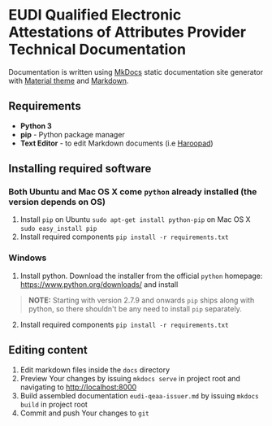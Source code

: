 # EUDI Qualified Electronic Attestations of Attributes Provider Technical Documentation

Documentation is written using [MkDocs](http://www.mkdocs.org/) static documentation site generator
with [Material theme](https://squidfunk.github.io/mkdocs-material/)
and [Markdown](https://daringfireball.net/projects/markdown/).

## Requirements

* **Python 3**
* **pip** - Python package manager
* **Text Editor** - to edit Markdown documents (i.e [Haroopad](http://pad.haroopress.com/#))

## Installing required software

### Both Ubuntu and Mac OS X come `python` already installed (the version depends on OS)

1. Install `pip` on Ubuntu `sudo apt-get install python-pip` on Mac OS X `sudo easy_install pip`
2. Install required components `pip install -r requirements.txt`

### Windows

1. Install python. Download the installer from the official `python` homepage: <https://www.python.org/downloads/> and
   install

> **NOTE:** Starting with version 2.7.9 and onwards `pip` ships along with python, so there shouldn't be any need to
> install `pip` separately.

2. Install required components `pip install -r requirements.txt`

## Editing content

1. Edit markdown files inside the `docs` directory
2. Preview Your changes by issuing `mkdocs serve` in project root and navigating to <http://localhost:8000>
3. Build assembled documentation `eudi-qeaa-issuer.md` by issuing `mkdocs build` in project root 
4. Commit and push Your changes to `git`
